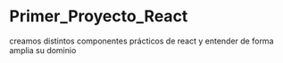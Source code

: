 # Primer_Proyecto_React
creamos distintos componentes  prácticos  de react y entender de forma amplia su dominio
